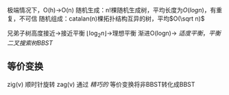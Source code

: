极端情况下，O(h)->O(n)
随机生成：n!棵随机生成树，平均长度为$O(logn)$，有重复，不可信
随机组成：catalan(n)棵拓扑结构互异的树，平均$O(\sqrt n)$

兄弟子树高度接近->接近平衡
$\lfloor\log_2 n\rfloor$->理想平衡
渐进O(logn)-> *适度平衡*，*平衡二叉搜索树BBST*

## 等价变换
zig(v) 顺时针旋转
zag(v)
通过 *精巧的* 等价变换将非BBST转化成BBST
